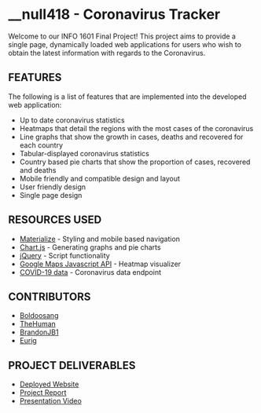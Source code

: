 # __null418 - Coronavirus Tracker
Welcome to our INFO 1601 Final Project! This project aims to provide a single page, dynamically loaded web applications for users who wish to obtain the latest information with regards to the Coronavirus. 


## FEATURES
The following is a list of features that are implemented into the developed web application:
* Up to date coronavirus statistics
* Heatmaps that detail the regions with the most cases of the coronavirus
* Line graphs that show the growth in cases, deaths and recovered for each country
* Tabular-displayed coronavirus statistics
* Country based pie charts that show the proportion of cases, recovered and deaths
* Mobile friendly and compatible design and layout
* User friendly design
* Single page design


## RESOURCES USED
* [Materialize](https://materializecss.com/) - Styling and mobile based navigation
* [Chart.js](https://www.chartjs.org/) - Generating graphs and pie charts
* [jQuery](https://jquery.com/) - Script functionality
* [Google Maps Javascript API](https://developers.google.com/maps/documentation/javascript/tutorial) - Heatmap visualizer
* [COVID-19 data](https://github.com/pomber/covid19) - Coronavirus data endpoint


## CONTRIBUTORS
* [Boldoosang](https://github.com/Boldoosang/)
* [TheHuman](https://github.com/tevonthatcher)
* [BrandonJB1](https://github.com/BrandonBharath)
* [Eurig](https://github.com/816019911)


## PROJECT DELIVERABLES
* [Deployed Website](https://null418.justinbaldeo.com/)
* [Project Report](https://docs.google.com/document/d/1bH-W95mDOI6qnKWQXbvU2Uqy_dQM9HZiMHTassBZjfk/edit?usp=sharing)
* [Presentation Video](https://null418.justinbaldeo.com/demo.html)